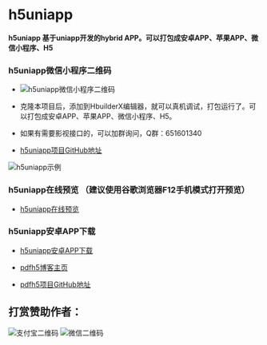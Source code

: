# h5uniapp

**h5uniapp 基于uniapp开发的hybrid APP。可以打包成安卓APP、苹果APP、微信小程序、H5**

### h5uniapp微信小程序二维码

-  ![h5uniapp微信小程序二维码](https://www.gjtool.cn/download/h5uniapp_weixin.jpg)

- 克隆本项目后，添加到HbuilderX编辑器，就可以真机调试，打包运行了。可以打包成安卓APP、苹果APP、微信小程序、H5。

- 如果有需要影视接口的，可以加群询问，Q群：651601340

- [h5uniapp项目GitHub地址](https://github.com/gjTool/h5uniapp) 

![h5uniapp示例](https://www.gjtool.cn/download/h5uniapp.gif)


### h5uniapp在线预览 （建议使用谷歌浏览器F12手机模式打开预览）

- [h5uniapp在线预览 ](https://www.gjtool.cn/h5/index.html)  


### h5uniapp安卓APP下载

- [h5uniapp安卓APP下载](https://www.gjtool.cn/download/h5uniapp.apk)  







- [pdfh5博客主页](https://www.gjtool.cn/)  
- [pdfh5项目GitHub地址](https://github.com/gjTool/pdfh5)  

## 打赏赞助作者：
![支付宝二维码](https://www.gjtool.cn/download/zfb.jpg) ![微信二维码](https://www.gjtool.cn/download/wx.jpg)

